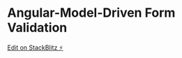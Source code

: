 # Angular-Model-Driven Form Validation

[Edit on StackBlitz ⚡️](https://stackblitz.com/edit/angular-czwq1h)
